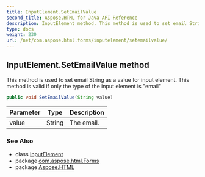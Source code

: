```yaml
---
title: InputElement.SetEmailValue
second_title: Aspose.HTML for Java API Reference
description: InputElement method. This method is used to set email String as a value for input element. This method is valid if only the type of the input element is email
type: docs
weight: 230
url: /net/com.aspose.html.forms/inputelement/setemailvalue/
---
```

## InputElement.SetEmailValue method

This method is used to set email String as a value for input element. This method is valid if only the type of the input element is "email"

```java
public void SetEmailValue(String value)
```

| Parameter | Type | Description |
| --- | --- | --- |
| value | String | The email. |

### See Also

* class [InputElement](../)
* package [com.aspose.html.Forms](../../inputelement/)
* package [Aspose.HTML](../../../)
